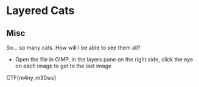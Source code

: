# Layered Cats
## Misc

So... so many cats. How will I be able to see them all?

- Open the file in GIMP, in the layers pane on the right side, click the eye on each image to get to the last image

CTF{m4ny_m30ws}
